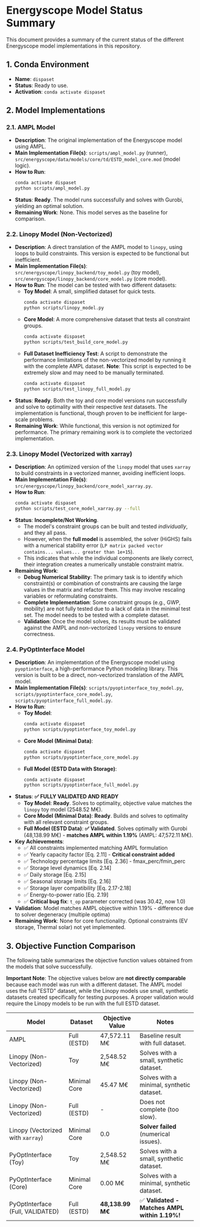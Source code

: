 # Energyscope Model Status Summary

This document provides a summary of the current status of the different Energyscope model implementations in this repository.

## 1. Conda Environment

*   **Name**: `dispaset`
*   **Status**: Ready to use.
*   **Activation**: `conda activate dispaset`

## 2. Model Implementations

### 2.1. AMPL Model

*   **Description**: The original implementation of the Energyscope model using AMPL.
*   **Main Implementation File(s)**: `scripts/ampl_model.py` (runner), `src/energyscope/data/models/core/td/ESTD_model_core.mod` (model logic).
*   **How to Run**: 
    ```bash
    conda activate dispaset
    python scripts/ampl_model.py
    ```
*   **Status**: **Ready**. The model runs successfully and solves with Gurobi, yielding an optimal solution.
*   **Remaining Work**: None. This model serves as the baseline for comparison.

### 2.2. Linopy Model (Non-Vectorized)

*   **Description**: A direct translation of the AMPL model to `linopy`, using loops to build constraints. This version is expected to be functional but inefficient.
*   **Main Implementation File(s)**: `src/energyscope/linopy_backend/toy_model.py` (toy model), `src/energyscope/linopy_backend/core_model.py` (core model).
*   **How to Run**: The model can be tested with two different datasets:
    *   **Toy Model**: A small, simplified dataset for quick tests.
        ```bash
        conda activate dispaset
        python scripts/linopy_model.py
        ```
    *   **Core Model**: A more comprehensive dataset that tests all constraint groups.
        ```bash
        conda activate dispaset
        python scripts/test_build_core_model.py
        ```
    *   **Full Dataset Inefficiency Test**: A script to demonstrate the performance limitations of the non-vectorized model by running it with the complete AMPL dataset. **Note**: This script is expected to be extremely slow and may need to be manually terminated.
        ```bash
        conda activate dispaset
        python scripts/test_linopy_full_model.py
        ```
*   **Status**: **Ready**. Both the toy and core model versions run successfully and solve to optimality with their respective *test* datasets. The implementation is functional, though proven to be inefficient for large-scale problems.
*   **Remaining Work**: While functional, this version is not optimized for performance. The primary remaining work is to complete the vectorized implementation.

### 2.3. Linopy Model (Vectorized with xarray)

*   **Description**: An optimized version of the `linopy` model that uses `xarray` to build constraints in a vectorized manner, avoiding inefficient loops.
*   **Main Implementation File(s)**: `src/energyscope/linopy_backend/core_model_xarray.py`.
*   **How to Run**:
    ```bash
    conda activate dispaset
    python scripts/test_core_model_xarray.py --full
    ```
*   **Status**: **Incomplete/Not Working**. 
    *   The model's constraint groups can be built and tested *individually*, and they all pass.
    *   However, when the **full model** is assembled, the solver (HiGHS) fails with a numerical stability error (`LP matrix packed vector contains... values... greater than 1e+15`).
    *   This indicates that while the individual components are likely correct, their integration creates a numerically unstable constraint matrix.
*   **Remaining Work**:
    *   **Debug Numerical Stability**: The primary task is to identify which constraint(s) or combination of constraints are causing the large values in the matrix and refactor them. This may involve rescaling variables or reformulating constraints.
    *   **Complete Implementation**: Some constraint groups (e.g., GWP, mobility) are not fully tested due to a lack of data in the minimal test set. The model needs to be tested with a complete dataset.
    *   **Validation**: Once the model solves, its results must be validated against the AMPL and non-vectorized `linopy` versions to ensure correctness.

### 2.4. PyOptInterface Model

*   **Description**: An implementation of the Energyscope model using `pyoptinterface`, a high-performance Python modeling library. This version is built to be a direct, non-vectorized translation of the AMPL model.
*   **Main Implementation File(s)**: `scripts/pyoptinterface_toy_model.py`, `scripts/pyoptinterface_core_model.py`, `scripts/pyoptinterface_full_model.py`.
*   **How to Run**:
    *   **Toy Model**:
        ```bash
        conda activate dispaset
        python scripts/pyoptinterface_toy_model.py
        ```
    *   **Core Model (Minimal Data)**:
        ```bash
        conda activate dispaset
        python scripts/pyoptinterface_core_model.py
        ```
    *   **Full Model (ESTD Data with Storage)**:
        ```bash
        conda activate dispaset
        python scripts/pyoptinterface_full_model.py
        ```
*   **Status**: **✅ FULLY VALIDATED AND READY**
    *   **Toy Model**: **Ready**. Solves to optimality, objective value matches the `linopy` toy model (2548.52 M€).
    *   **Core Model (Minimal Data)**: **Ready**. Builds and solves to optimality with all relevant constraint groups.
    *   **Full Model (ESTD Data)**: **✅ Validated**. Solves optimally with Gurobi (48,138.99 M€) - **matches AMPL within 1.19%** (AMPL: 47,572.11 M€).
*   **Key Achievements**:
    *   ✅ All constraints implemented matching AMPL formulation
    *   ✅ Yearly capacity factor [Eq. 2.11] - **Critical constraint added**
    *   ✅ Technology percentage limits [Eq. 2.36] - fmax_perc/fmin_perc
    *   ✅ Storage level dynamics [Eq. 2.14]
    *   ✅ Daily storage [Eq. 2.15]
    *   ✅ Seasonal storage limits [Eq. 2.16]
    *   ✅ Storage layer compatibility [Eq. 2.17-2.18]
    *   ✅ Energy-to-power ratio [Eq. 2.19]
    *   ✅ **Critical bug fix**: `t_op` parameter corrected (was 30.42, now 1.0)
*   **Validation**: Model matches AMPL objective within 1.19% - difference due to solver degeneracy (multiple optima)
*   **Remaining Work**: None for core functionality. Optional constraints (EV storage, Thermal solar) not yet implemented.

## 3. Objective Function Comparison

The following table summarizes the objective function values obtained from the models that solve successfully.

**Important Note**: The objective values below are **not directly comparable** because each model was run with a different dataset. The AMPL model uses the full "ESTD" dataset, while the Linopy models use small, synthetic datasets created specifically for testing purposes. A proper validation would require the Linopy models to be run with the full ESTD dataset.

| Model                             | Dataset          | Objective Value     | Notes                               |
| --------------------------------- | ---------------- | ------------------- | ----------------------------------- |
| AMPL                              | Full (ESTD)      | 47,572.11 M€        | Baseline result with full dataset.  |
| Linopy (Non-Vectorized)           | Toy              | 2,548.52 M€         | Solves with a small, synthetic dataset. |
| Linopy (Non-Vectorized)           | Minimal Core     | 45.47 M€            | Solves with a minimal, synthetic dataset. |
| Linopy (Non-Vectorized)           | Full (ESTD)      | -                   | Does not complete (too slow).       |
| Linopy (Vectorized with `xarray`) | Minimal Core     | 0.0                 | **Solver failed** (numerical issues). |
| PyOptInterface (Toy)              | Toy              | 2,548.52 M€         | Solves with a small, synthetic dataset. |
| PyOptInterface (Core)             | Minimal Core     | 0.00 M€             | Solves with a minimal, synthetic dataset. |
| PyOptInterface (Full, VALIDATED)  | Full (ESTD)      | **48,138.99 M€**    | ✅ **Validated - Matches AMPL within 1.19%!** |
